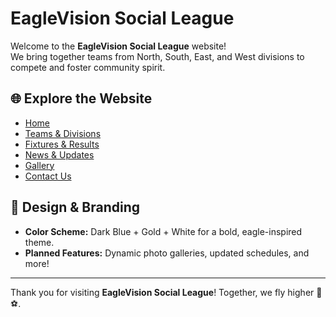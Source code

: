 # EagleVision Social League  

Welcome to the **EagleVision Social League** website!  
We bring together teams from North, South, East, and West divisions to compete and foster community spirit.  

## 🌐 Explore the Website  
- [Home](https://EagleVision97.github.io/eaglevision-league/index.html)  
- [Teams & Divisions](https://EagleVision97.github.io/eaglevision-league/index.html#teams)  
- [Fixtures & Results](https://EagleVision97.github.io/eaglevision-league/index.html#fixtures)  
- [News & Updates](https://EagleVision97.github.io/eaglevision-league/index.html#news)  
- [Gallery](https://EagleVision97.github.io/eaglevision-league/index.html#gallery)  
- [Contact Us](https://EagleVision97.github.io/eaglevision-league/index.html#contact)  

## 🎨 Design & Branding  
- **Color Scheme:** Dark Blue + Gold + White for a bold, eagle-inspired theme.  
- **Planned Features:** Dynamic photo galleries, updated schedules, and more!  

---

Thank you for visiting **EagleVision Social League**! Together, we fly higher 🦅⚽.  
